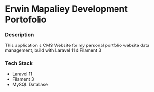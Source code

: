 # Erwin Mapaliey Development Portofolio #

### Description
This application is CMS Website for my personal portfolio website data management, build with Laravel 11 & Filament 3

### Tech Stack
* Laravel 11
* Filament 3
* MySQL Database
